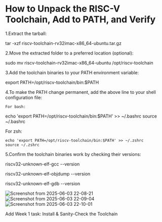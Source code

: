 # **How to Unpack the RISC-V Toolchain, Add to PATH, and Verify**
1.Extract the tarball:

tar -xzf riscv-toolchain-rv32imac-x86_64-ubuntu.tar.gz

2.Move the extracted folder to a preferred location (optional):

sudo mv riscv-toolchain-rv32imac-x86_64-ubuntu /opt/riscv-toolchain

3.Add the toolchain binaries to your PATH environment variable:

export PATH=/opt/riscv-toolchain/bin:$PATH

4.To make the PATH change permanent, add the above line to your shell configuration file:

    For bash:

echo 'export PATH=/opt/riscv-toolchain/bin:$PATH' >> ~/.bashrc
source ~/.bashrc

For zsh:

    echo 'export PATH=/opt/riscv-toolchain/bin:$PATH' >> ~/.zshrc
    source ~/.zshrc

5.Confirm the toolchain binaries work by checking their versions:

riscv32-unknown-elf-gcc --version

riscv32-unknown-elf-objdump --version

riscv32-unknown-elf-gdb --version

![Screenshot from 2025-06-03 22-08-21](https://github.com/user-attachments/assets/62096787-0e93-43bb-8136-dbc915c985a8)
![Screenshot from 2025-06-03 22-09-04](https://github.com/user-attachments/assets/ec86e1ac-51a8-4e91-ae00-f725afcbe6a9)
![Screenshot from 2025-06-03 22-10-01](https://github.com/user-attachments/assets/fedb17ca-d06e-45e6-bea2-1d0dd5da3e24)

Add Week 1 task: Install & Sanity-Check the Toolchain

